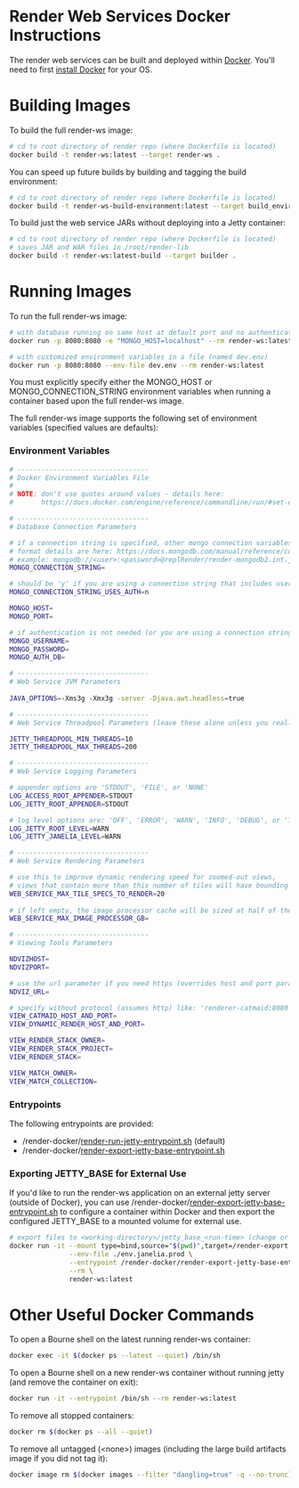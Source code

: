 # Render Web Services Docker Instructions

The render web services can be built and deployed within [Docker](https://docs.docker.com/).
You'll need to first [install Docker](https://docs.docker.com/#run-docker-anywhere) for your OS. 

# Building Images

To build the full render-ws image: 

```bash
# cd to root directory of render repo (where Dockerfile is located) 
docker build -t render-ws:latest --target render-ws .
```

You can speed up future builds by building and tagging the build environment:

```bash
# cd to root directory of render repo (where Dockerfile is located) 
docker build -t render-ws-build-environment:latest --target build_environment .
```

To build just the web service JARs without deploying into a Jetty container:

```bash
# cd to root directory of render repo (where Dockerfile is located) 
# saves JAR and WAR files in /root/render-lib 
docker build -t render-ws:latest-build --target builder .
```

# Running Images

To run the full render-ws image:

```bash
# with database running on same host at default port and no authentication
docker run -p 8080:8080 -e "MONGO_HOST=localhost" --rm render-ws:latest

# with customized environment variables in a file (named dev.env)
docker run -p 8080:8080 --env-file dev.env --rm render-ws:latest
```

You must explicitly specify either the MONGO_HOST or MONGO_CONNECTION_STRING environment variables
when running a container based upon the full render-ws image.  

The full render-ws image supports the following set of environment variables (specified values are defaults):

### Environment Variables 

```bash
# ---------------------------------
# Docker Environment Variables File
# 
# NOTE: don't use quotes around values - details here:
#       https://docs.docker.com/engine/reference/commandline/run/#set-environment-variables--e---env---env-file

# ---------------------------------
# Database Connection Parameters 

# if a connection string is specified, other mongo connection variables are ignored
# format details are here: https://docs.mongodb.com/manual/reference/connection-string
# example: mongodb://<user>:<password>@replRender/render-mongodb2.int.janelia.org,render-mongodb3.int.janelia.org/admin
MONGO_CONNECTION_STRING=  

# should be 'y' if you are using a connection string that includes username and password 
MONGO_CONNECTION_STRING_USES_AUTH=n

MONGO_HOST=
MONGO_PORT=

# if authentication is not needed (or you are using a connection string), leave these empty
MONGO_USERNAME=                            
MONGO_PASSWORD=
MONGO_AUTH_DB=

# ---------------------------------
# Web Service JVM Parameters
 
JAVA_OPTIONS=-Xms3g -Xmx3g -server -Djava.awt.headless=true

# ---------------------------------
# Web Service Threadpool Parameters (leave these alone unless you really know what you are doing)

JETTY_THREADPOOL_MIN_THREADS=10
JETTY_THREADPOOL_MAX_THREADS=200

# ---------------------------------
# Web Service Logging Parameters

# appender options are 'STDOUT', 'FILE', or 'NONE'
LOG_ACCESS_ROOT_APPENDER=STDOUT
LOG_JETTY_ROOT_APPENDER=STDOUT

# log level options are: 'OFF', 'ERROR', 'WARN', 'INFO', 'DEBUG', or 'TRACE'
LOG_JETTY_ROOT_LEVEL=WARN 
LOG_JETTY_JANELIA_LEVEL=WARN 

# ---------------------------------
# Web Service Rendering Parameters

# use this to improve dynamic rendering speed for zoomed-out views,
# views that contain more than this number of tiles will have bounding boxes rendered instead of actual tile content 
WEB_SERVICE_MAX_TILE_SPECS_TO_RENDER=20          
                                             
# if left empty, the image processor cache will be sized at half of the memory allocated to the JVM
WEB_SERVICE_MAX_IMAGE_PROCESSOR_GB= 

# ---------------------------------
# Viewing Tools Parameters

NDVIZHOST=                                
NDVIZPORT=

# use the url parameter if you need https (overrides host and port parameters)
NDVIZ_URL=

# specify without protocol (assumes http) like: 'renderer-catmaid:8080'
VIEW_CATMAID_HOST_AND_PORT=                
VIEW_DYNAMIC_RENDER_HOST_AND_PORT=

VIEW_RENDER_STACK_OWNER=
VIEW_RENDER_STACK_PROJECT=
VIEW_RENDER_STACK=

VIEW_MATCH_OWNER=
VIEW_MATCH_COLLECTION=
```

### Entrypoints

The following entrypoints are provided:
* /render-docker/[render-run-jetty-entrypoint.sh](../../../../render-ws/src/main/scripts/docker/render-run-jetty-entrypoint.sh) (default)
* /render-docker/[render-export-jetty-base-entrypoint.sh](../../../../render-ws/src/main/scripts/docker/render-export-jetty-base-entrypoint.sh)

### Exporting JETTY_BASE for External Use

If you'd like to run the render-ws application on an external jetty server (outside of Docker), you can use 
/render-docker/[render-export-jetty-base-entrypoint.sh](../../../../render-ws/src/main/scripts/docker/render-export-jetty-base-entrypoint.sh)
to configure a container within Docker and then export the configured JETTY_BASE to a mounted volume for external use.
  
```bash
# export files to <working-directory>/jetty_base_<run-time> (change or drop --env-file as needed)
docker run -it --mount type=bind,source="$(pwd)",target=/render-export \
               --env-file ./env.janelia.prod \
               --entrypoint /render-docker/render-export-jetty-base-entrypoint.sh \
               --rm \
               render-ws:latest
```

# Other Useful Docker Commands

To open a Bourne shell on the latest running render-ws container: 

```bash
docker exec -it $(docker ps --latest --quiet) /bin/sh
```

To open a Bourne shell on a new render-ws container without running jetty (and remove the container on exit): 

```bash
docker run -it --entrypoint /bin/sh --rm render-ws:latest
```

To remove all stopped containers: 

```bash
docker rm $(docker ps --all --quiet)
```

To remove all untagged (\<none\>) images (including the large build artifacts image if you did not tag it): 

```bash
docker image rm $(docker images --filter "dangling=true" -q --no-trunc)
```
